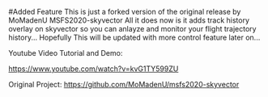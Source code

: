#Added Feature
This is just a forked version of the original release by MoMadenU MSFS2020-skyvector
All it does now is it adds track history overlay on skyvector so you can anlayze and monitor your flight trajectory history...
Hopefully This will be updated with more control feature later on...
<br />

Youtube Video Tutorial and Demo:

https://www.youtube.com/watch?v=kvG1TY599ZU


Original Project:
https://github.com/MoMadenU/msfs2020-skyvector



